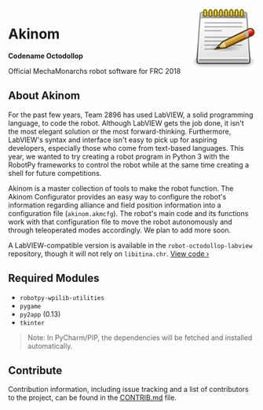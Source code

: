 <img width = "128px" align = "right" src = "./icon.png" />

# Akinom
**Codename Octodollop**

Official MechaMonarchs robot software for FRC 2018

## About Akinom
For the past few years, Team 2896 has used LabVIEW, a solid programming language, to code the robot. Although LabVIEW gets the job done, it isn't the most elegant solution or the most forward-thinking. Furthermore, LabVIEW's syntax and interface isn't easy to pick up for aspiring developers, especially those who come from text-based languages. This year, we wanted to try creating a robot program in Python 3 with the RobotPy frameworks to control the robot while at the same time creating a shell for future competitions.

Akinom is a master collection of tools to make the robot function. The Akinom Configurator provides an easy way to configure the robot's information regarding alliance and field position information into a configuration file (`akinom.akmcfg`). The robot's main code and its functions work with that configuration file to move the robot autonomously and through teleoperated modes accordingly. We plan to add more soon.

A LabVIEW-compatible version is available in the `robot-octodollop-labview` repository, though it will not rely on `libitina.chr`. [View code &rsaquo;](http://www.github.com/dmsmechamonarchs2896/robot-octodollop-labview)

## Required Modules
* `robotpy-wpilib-utilities`
* `pygame`
* `py2app` (0.13)
* `tkinter`

> Note: In PyCharm/PIP, the dependencies will be fetched and installed automatically.

## Contribute
Contribution information, including issue tracking and a list of contributors to the project, can be found in the [CONTRIB.md](CONTRIB.md) file.



